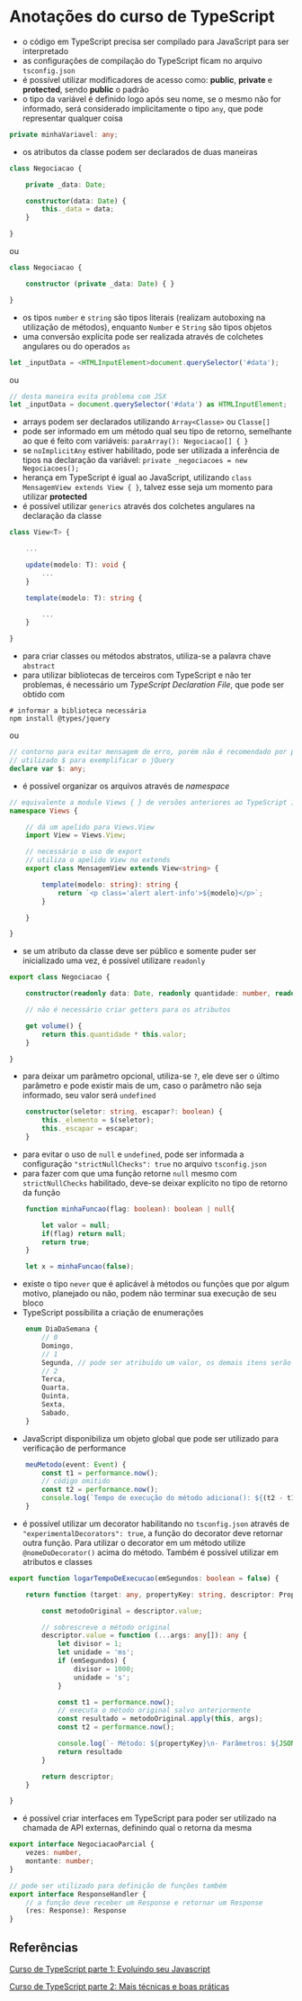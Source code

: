 # Anotações do curso de TypeScript

- o código em TypeScript precisa ser compilado para JavaScript para ser interpretado
- as configurações de compilação do TypeScript ficam no arquivo `tsconfig.json`
- é possível utilizar modificadores de acesso como: **public**, **private** e **protected**, sendo **public** o padrão
- o tipo da variável é definido logo após seu nome, se o mesmo não for informado, será considerado implicitamente o tipo `any`, que pode representar qualquer coisa

```typescript
private minhaVariavel: any;
```

- os atributos da classe podem ser declarados de duas maneiras

```typescript
class Negociacao {

    private _data: Date;

    constructor(data: Date) {
        this._data = data;
    }

}
```

ou

```typescript
class Negociacao {

    constructor (private _data: Date) { }

}
```

- os tipos `number` e `string` são tipos literais (realizam autoboxing na utilização de métodos), enquanto `Number` e `String` são tipos objetos
- uma conversão explícita pode ser realizada através de colchetes angulares ou do operados `as`

```typescript
let _inputData = <HTMLInputElement>document.querySelector('#data');
```

ou

```typescript
// desta maneira evita problema com JSX
let _inputData = document.querySelector('#data') as HTMLInputElement;
```

- arrays podem ser declarados utilizando `Array<Classe>` ou `Classe[]`
- pode ser informado em um método qual seu tipo de retorno, semelhante ao que é feito com variáveis: `paraArray(): Negociacao[] { }`
- se `noImplicitAny` estiver habilitado, pode ser utilizada a inferência de tipos na declaração da variável: `private _negociacoes = new Negociacoes();`
- herança em TypeScript é igual ao JavaScript, utilizando `class MensagemView extends View { }`, talvez esse seja um momento para utilizar **protected**
- é possível utilizar `generics` através dos colchetes angulares na declaração da classe

```typescript
class View<T> {

    ...

    update(modelo: T): void {
        ...
    }

    template(modelo: T): string {

        ...
    }

}
```

- para criar classes ou métodos abstratos, utiliza-se a palavra chave `abstract`
- para utilizar bibliotecas de terceiros com TypeScript e não ter problemas, é necessário um *TypeScript Declaration File*, que pode ser obtido com

```shellscript
# informar a biblioteca necessária
npm install @types/jquery
```

ou

```typescript
// contorno para evitar mensagem de erro, porém não é recomendado por perder as funcionalidades do TypeScript
// utilizado $ para exemplificar o jQuery
declare var $: any;
```

- é possível organizar os arquivos através de *namespace*

```typescript
// equivalente a module Views { } de versões anteriores ao TypeScript 1.5
namespace Views {

    // dá um apelido para Views.View
    import View = Views.View;

    // necessário o uso de export
    // utiliza o apelido View no extends
    export class MensagemView extends View<string> {

        template(modelo: string): string {
            return `<p class='alert alert-info'>${modelo}</p>`;
        }

    }

}
```

- se um atributo da classe deve ser público e somente puder ser inicializado uma vez, é possível utilizare `readonly`

```typescript
export class Negociacao {

    constructor(readonly data: Date, readonly quantidade: number, readonly valor: number) { }

    // não é necessário criar getters para os atributos

    get volume() {
        return this.quantidade * this.valor;
    }

}
```

- para deixar um parâmetro opcional, utiliza-se `?`, ele deve ser o último parâmetro e pode existir mais de um, caso o parâmetro não seja informado, seu valor será `undefined`

```typescript
    constructor(seletor: string, escapar?: boolean) {
        this._elemento = $(seletor);
        this._escapar = escapar;
    }
```

- para evitar o uso de `null` e `undefined`, pode ser informada a configuração `"strictNullChecks": true` no arquivo `tsconfig.json`
- para fazer com que uma função retorne `null` mesmo com `strictNullChecks` habilitado, deve-se deixar explícito no tipo de retorno da função

```typescript
    function minhaFuncao(flag: boolean): boolean | null{

        let valor = null;
        if(flag) return null;
        return true;
    }

    let x = minhaFuncao(false);
```

- existe o tipo `never` que é aplicável à métodos ou funções que por algum motivo, planejado ou não, podem não terminar sua execução de seu bloco
- TypeScript possibilita a criação de enumerações

```typescript
    enum DiaDaSemana {
        // 0
        Domingo,
        // 1
        Segunda, // pode ser atribuído um valor, os demais itens serão incrementados a partir do valor anterior
        // 2
        Terca,
        Quarta,
        Quinta,
        Sexta,
        Sabado,
    }
```

- JavaScript disponibiliza um objeto global que pode ser utilizado para verificação de performance

```typescript
    meuMetodo(event: Event) {
        const t1 = performance.now();
        // código omitido
        const t2 = performance.now();
        console.log(`Tempo de execução do método adiciona(): ${(t2 - t1)/1000} segundos`);
    }
```

- é possível utilizar um decorator habilitando no `tsconfig.json` através de `"experimentalDecorators": true`, a função do decorator deve retornar outra função. Para utilizar o decorator em um método utilize `@nomeDoDecorator()` acima do método. Também é possível utilizar em atributos e classes

```typescript
export function logarTempoDeExecucao(emSegundos: boolean = false) {

    return function (target: any, propertyKey: string, descriptor: PropertyDescriptor) {

        const metodoOriginal = descriptor.value;

        // sobrescreve o método original
        descriptor.value = function (...args: any[]): any {
            let divisor = 1;
            let unidade = 'ms';
            if (emSegundos) {
                divisor = 1000;
                unidade = 's';
            }

            const t1 = performance.now();
            // executa o método original salvo anteriormente
            const resultado = metodoOriginal.apply(this, args);
            const t2 = performance.now();

            console.log(`- Método: ${propertyKey}\n- Parâmetros: ${JSON.stringify(args)}\n- Tempo: ${(t2 - t1) / divisor} ${unidade}`);
            return resultado
        }

        return descriptor;
    }

}
```

- é possível criar interfaces em TypeScript para poder ser utilizado na chamada de API externas, definindo qual o retorna da mesma

```typescript
export interface NegociacaoParcial {
    vezes: number,
    montante: number;
}

// pode ser utilizado para definição de funções também
export interface ResponseHandler {
    // a função deve receber um Response e retornar um Response
    (res: Response): Response
}
```

## Referências

[Curso de TypeScript parte 1: Evoluindo seu Javascript](https://www.alura.com.br/curso-online-typescript-parte1)

[Curso de TypeScript parte 2: Mais técnicas e boas práticas](https://www.alura.com.br/curso-online-typescript-parte2)
